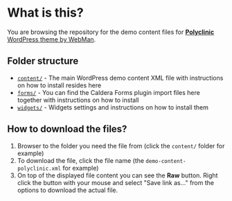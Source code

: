 # What is this?

You are browsing the repository for the demo content files for [**Polyclinic** WordPress theme by WebMan](http://www.webmandesign.eu/polyclinic-wordpress-theme/).

## Folder structure

* [`content/`](https://github.com/webmandesign/demo-content/tree/master/polyclinic/content) - The main WordPress demo content XML file with instructions on how to install resides here
* [`forms/`](https://github.com/webmandesign/demo-content/tree/master/polyclinic/forms) - You can find the Caldera Forms plugin import files here together with instructions on how to install
* [`widgets/`](https://github.com/webmandesign/demo-content/tree/master/polyclinic/widgets) - Widgets settings and instructions on how to install them

## How to download the files?

1. Browser to the folder you need the file from (click the `content/` folder for example)
2. To download the file, click the file name (the `demo-content-polyclinic.xml` for example)
3. On top of the displayed file content you can see the **Raw** button. Right click the button with your mouse and select "Save link as..." from the options to download the actual file.
